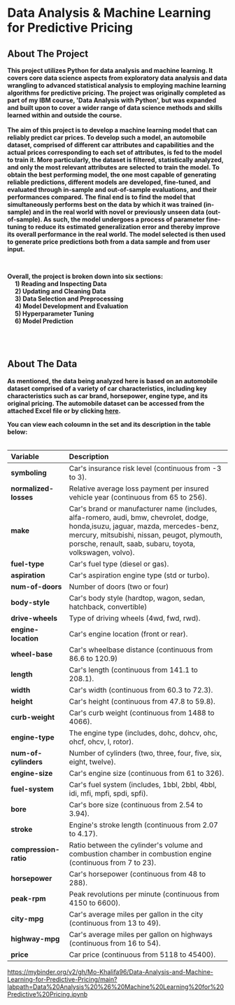 # Data Analysis & Machine Learning for Predictive Pricing 

## About The Project 
**This project utilizes Python for data analysis and machine learning. It covers core data science aspects from exploratory data analysis and data 
wrangling to advanced statistical analysis to employing machine learning algorithms for predictive pricing. The project was originally completed as 
part of my IBM course, 'Data Analysis with Python', but was expanded and built upon to cover a wider range of data science methods and skills learned 
within and outside the course.**
<br>
<br>
**The aim of this project is to develop a machine learning model that can reliably predict car prices. To develop such a model, an automobile dataset, comprised of
different car attributes and capabilities and the actual prices corresponding to each set of attributes, is fed to the model to train it. More particularly, the 
dataset is filtered, statistically analyzed, and only the most relevant attributes are selected to train the model. To obtain the best performing model, the one
most capable of generating reliable predictions, different models are developed, fine-tuned, and evaluated through in-sample and out-of-sample evaluations, and 
their performances compared. The final end is to find the model that simultaneously performs best on the data by which it was trained (in-sample) and in the real 
world with novel or previously unseen data (out-of-sample). As such, the model undergoes a process of parameter fine-tuning to reduce its estimated generalization 
error and thereby improve its overall performance in the real world. The model selected is then used to generate price predictions both from a data sample and from 
user input.** <br>

<br>

**Overall, the project is broken down into six sections: <br>
&emsp; 1) Reading and Inspecting Data <br>
&emsp; 2) Updating and Cleaning Data <br>
&emsp; 3) Data Selection and Preprocessing <br>
&emsp; 4) Model Development and Evaluation <br>
&emsp; 5) Hyperparameter Tuning <br>
&emsp; 6) Model Prediction** <br>

<br>
<br>

## About The Data 
**As mentioned, the data being analyzed here is based on an automobile dataset comprised of a variety of car characteristics, including key characteristics such as car brand, 
horsepower, engine type, and its original pricing. The automobile dataset can be accessed from the attached Excel file or by clicking [here](https://archive.ics.uci.edu/ml/machine-learning-databases/autos/imports-85.data).**
<br>

**You can view each coloumn in the set and its description in the table below:** <br>
<br>

| **Variable**          | **Description**                                                                                  |
| :-----------------    | :------------------------------------------------------------------------------------------------|
| **symboling**         | Car's insurance risk level (continuous from -3 to 3).                                            |
| **normalized-losses** | Relative average loss payment per insured vehicle year (continuous from 65 to 256).              |
| **make**              | Car's brand or manufacturer name (includes, alfa-romero, audi, bmw, chevrolet, dodge, honda,isuzu, jaguar, mazda, mercedes-benz, mercury, mitsubishi, nissan, peugot, plymouth, porsche, renault, saab, subaru, toyota, volkswagen, volvo).|
| **fuel-type**         | Car's fuel type (diesel or gas).                                                                 |
| **aspiration**        | Car's aspiration engine type (std or turbo).                                                     |
| **num-of-doors**      | Number of doors (two or four)                                                                    |
| **body-style**        | Car's body style (hardtop, wagon, sedan, hatchback, convertible)                                 |
| **drive-wheels**      | Type of driving wheels (4wd, fwd, rwd).                                                          |
| **engine-location**   | Car's engine location (front or rear).                                                           |
| **wheel-base**        | Car's wheelbase distance (continuous from 86.6 to 120.9)                                         |
| **length**            | Car's length (continuous from 141.1 to 208.1).                                                   |
| **width**             | Car's width (continuous from 60.3 to 72.3).                                                      |
| **height**            | Car's height (continuous from 47.8 to 59.8).                                                     |
| **curb-weight**       | Car's curb weight (continuous from 1488 to 4066).                                                |
| **engine-type**       | The engine type (includes, dohc, dohcv, ohc, ohcf, ohcv, l, rotor).                              |
| **num-of-cylinders**  | Number of cylinders (two, three, four, five, six, eight, twelve).                                |
| **engine-size**       | Car's engine size (continuous from 61 to 326).                                                   |
| **fuel-system**       | Car's fuel system (includes, 1bbl, 2bbl, 4bbl, idi, mfi, mpfi, spdi, spfi).                      |
| **bore**              | Car's bore size (continuous from 2.54 to 3.94).                                                  |
| **stroke**            | Engine's stroke length (continuous from 2.07 to 4.17).                                           |
| **compression-ratio** | Ratio between the cylinder's volume and combustion chamber in combustion engine (continuous from 7 to 23).|
| **horsepower**        | Car's horsepower (continuous from 48 to 288).                                                     |
| **peak-rpm**          | Peak revolutions per minute (continuous from 4150 to 6600).                                       |
| **city-mpg**          | Car's average miles per gallon in the city (continuous from 13 to 49).                            |
| **highway-mpg**       | Car's average miles per gallon on highways (continuous from 16 to 54).                            |
| **price**             | Car price (continuous from 5118 to 45400).                                                        |




https://mybinder.org/v2/gh/Mo-Khalifa96/Data-Analysis-and-Machine-Learning-for-Predictive-Pricing/main?labpath=Data%20Analysis%20%26%20Machine%20Learning%20for%20Predictive%20Pricing.ipynb
<br>
<br>


